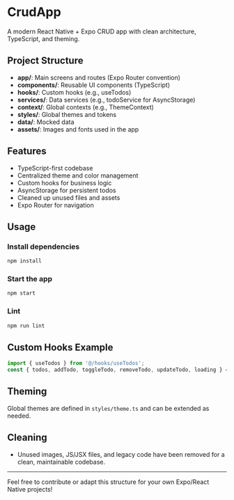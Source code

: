 # CrudApp

A modern React Native + Expo CRUD app with clean architecture, TypeScript, and theming.

## Project Structure

- **app/**: Main screens and routes (Expo Router convention)
- **components/**: Reusable UI components (TypeScript)
- **hooks/**: Custom hooks (e.g., useTodos)
- **services/**: Data services (e.g., todoService for AsyncStorage)
- **context/**: Global contexts (e.g., ThemeContext)
- **styles/**: Global themes and tokens
- **data/**: Mocked data
- **assets/**: Images and fonts used in the app

## Features
- TypeScript-first codebase
- Centralized theme and color management
- Custom hooks for business logic
- AsyncStorage for persistent todos
- Cleaned up unused files and assets
- Expo Router for navigation

## Usage

### Install dependencies
```sh
npm install
```

### Start the app
```sh
npm start
```

### Lint
```sh
npm run lint
```

## Custom Hooks Example

```ts
import { useTodos } from '@/hooks/useTodos';
const { todos, addTodo, toggleTodo, removeTodo, updateTodo, loading } = useTodos();
```

## Theming

Global themes are defined in `styles/theme.ts` and can be extended as needed.

## Cleaning
- Unused images, JS/JSX files, and legacy code have been removed for a clean, maintainable codebase.

---

Feel free to contribute or adapt this structure for your own Expo/React Native projects!
